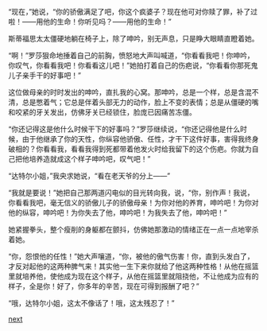 
“现在，”她说，“你的骄傲满足了吧，你这个疯婆子？现在他可对你赎了罪，补了过啦！——用他的生命！你听见吗？——用他的生命！”

斯蒂福思太太僵硬地躺在椅子上，除了呻吟，别无声息，只是睁大眼睛直瞪着她。

“啊！”罗莎狠命地捶着自己的前胸，愤怒地大声叫喊道，“你看看我吧！你呻吟，你叹气，你看看我吧！你看看这儿吧！”她拍打着自己的伤疤说，“你看看你那死鬼儿子亲手干的好事吧！”

这位做母亲的时时发出的呻吟，直扎我的心窝。那呻吟，总是一个样，总是含混不清，总是憋着气；它总是伴着头部无力的动作，脸上不变的表情；总是从僵硬的嘴和咬紧的牙关发出，仿佛牙关已经锁住，脸庞已因痛苦冻僵。

“你还记得这是他什么时候干下的好事吗？”罗莎继续说，“你还记得他是什么时候，由于他继承了你的天性，你纵容他骄傲、任性，才干下这件好事，害得我终身破相的？你看看我，看看我得到死都带着他发火时给我留下的这个伤疤。你就为自己把他培养造就成这个样子呻吟吧，叹气吧！”

“达特尔小姐，”我央求她说，“看在老天爷的分上——”

“我就是要说！”她把自己那两道闪电似的目光转向我，说，“你，别作声！我说，你看看我吧，毫无信义的骄傲儿子的骄傲母亲！为你对他的养育，呻吟吧！为你对他的纵容，呻吟吧！为你失去了他，呻吟吧！为我失去了他，呻吟吧！”

她紧握拳头，整个瘦削的身躯都在颤抖，仿佛她那激动的情绪正在一点一点地宰杀着她。

“你，怨恨他的任性！”她大声嚷道，“你，被他的傲气伤害！你，直到头发白了，才反对起他的这两种脾气来！其实他一生下来你就给了他这两种性格！从他在摇篮里就培养他，使他成为现在这个样子，从他在摇篮里就阻挠他，不让他成为应有的样子，全是你！好了，你多年的辛苦，现在可得到报酬了吧？”

“哦，达特尔小姐，这太不像话了！哦，这太残忍了！”

[next](page709)